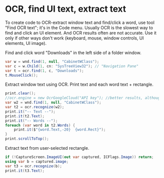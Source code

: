 # OCR, find UI text, extract text
To create code to OCR-extract window text and find/click a word, use tool "Find OCR text"; it's in the Code menu.
Usually OCR is the slowest way to find and click an UI element. And OCR results often are not accurate. Use it only if other ways don't work (keyboard, mouse, window controls, UI elements, UI image).

Find and click word "Downloads" in the left side of a folder window.

```csharp
var w = wnd.find(1, null, "CabinetWClass");
var c = w.Child(1, cn: "SysTreeView32"); // "Navigation Pane"
var t = ocr.find(1, c, "Downloads");
t.MouseClick();
```

Extract window text using OCR. Print text and each word text + rectangle.

```csharp
print.clear();
//ocr.engine = new OcrGoogleCloud("API key"); //better results, although slower
var w2 = wnd.find(1, null, "CabinetWClass");
var t2 = ocr.recognize(w2);
print.it("-- Text --");
print.it(t2.Text);
print.it("-- Words --");
foreach (var word in t2.Words) {
	print.it($"{word.Text,-20}  {word.Rect}");
}
print.scrollToTop();
```

Extract text from user-selected rectangle.

```csharp
if (!CaptureScreen.ImageUI(out var captured, ICFlags.Image)) return;
using var b = captured.image;
var t3 = ocr.recognize(b);
print.it(t3.Text);
```

